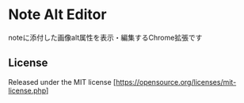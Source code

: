 # Note Alt Editor

noteに添付した画像alt属性を表示・編集するChrome拡張です

## License

Released under the MIT license
[https://opensource.org/licenses/mit-license.php]

